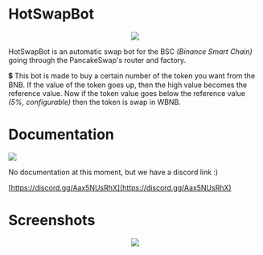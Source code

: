 # HotSwapBot
<center><img src="https://img.shields.io/travis/com/pi-bouf/Hot-Swap-Bot?style=for-the-badge"></center>

HotSwapBot is an automatic swap bot for the BSC _(Binance Smart Chain)_ going through the PancakeSwap's router and factory.

💲 This bot is made to buy a certain number of the token you want from the BNB. If the value of the token goes up, then the high value becomes the 
reference value. Now if the token value goes below the reference value _(5%, configurable)_ then the token is swap in WBNB.


# Documentation
<img src="https://i.imgur.com/l9cLtJ3.png">

No documentation at this moment, but we have a discord link :)


[https://discord.gg/Aax5NUsRhX](https://discord.gg/Aax5NUsRhX)

# Screenshots
<center><img src="https://i.imgur.com/2vHYGid.png"></center>
